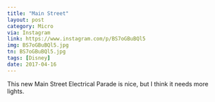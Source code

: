 ```yaml
---
title: "Main Street"
layout: post
category: Micro
via: Instagram
link: https://www.instagram.com/p/BS7oGBuBQl5
img: BS7oGBuBQl5.jpg
tn: BS7oGBuBQl5.jpg
tags: [Disney]
date: 2017-04-16
---
```

This new Main Street Electrical Parade is nice, but I think it needs more lights.